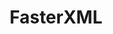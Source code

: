 ---
git: https://github.com/FasterXML
logohandle: fasterxml
sort: fasterxml
title: FasterXML
website: http://fasterxml.com/
---